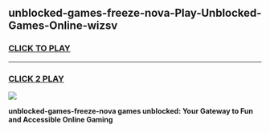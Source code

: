 
## unblocked-games-freeze-nova-Play-Unblocked-Games-Online-wizsv
<h3>
<a href="https://premium76.site?title=unblocked-games-freeze-nova&ref=25A">CLICK TO PLAY</a></h3>
<hr>

<h3>
<a href="https://premium76.site?title=unblocked-games-freeze-nova&ref=25A">CLICK 2 PLAY</a>
  
</h3>

<a href="https://premium76.site?title=unblocked-games-freeze-nova&ref=25A"><img src="https://clearcache.store/games.png"></a>


**unblocked-games-freeze-nova games unblocked: Your Gateway to Fun and Accessible Online Gaming**
